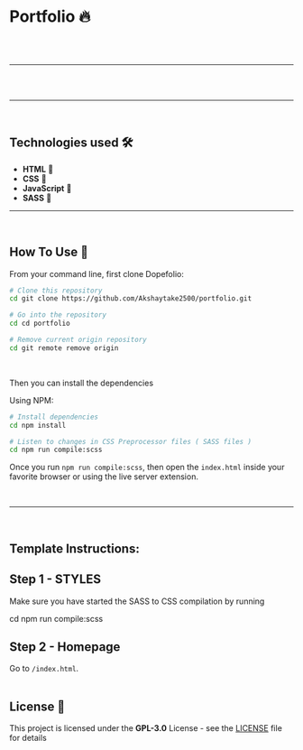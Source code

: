 # Portfolio 🔥

<!-- ## [Demo Link](https://dopefolio.netlify.app) 🔗 -->

<!-- <div align="center">
  <img src="https://i.postimg.cc/CxZXqhWM/ezgif-com-video-to-gif-1.gif" alt="Portfolio Demo" width="100%" />
  <br>
</div> -->

<br/>
<br/>

---

<br/>

<a href="https://linkedin.com/in/akshaytake2500">
</a>

<br/>

---

<br/>

## Technologies used 🛠️

- **HTML** 🚀
- **CSS** 🚀
- **JavaScript** 🚀
- **SASS** 🚀

---

<br/>

## How To Use 🔧

From your command line, first clone Dopefolio:

```bash
# Clone this repository
cd git clone https://github.com/Akshaytake2500/portfolio.git

# Go into the repository
cd cd portfolio

# Remove current origin repository
cd git remote remove origin
```

<br/>

Then you can install the dependencies

Using NPM:

```bash
# Install dependencies
cd npm install

# Listen to changes in CSS Preprocessor files ( SASS files )
cd npm run compile:scss
```

Once you run `npm run compile:scss`, then open the `index.html` inside your favorite browser or using the live server extension.

<br>

---

<br>

## Template Instructions:

## Step 1 - STYLES

Make sure you have started the SASS to CSS compilation by running

cd npm run compile:scss
<br/>

## Step 2 - Homepage

Go to `/index.html`.
<br>
<br>

## License 📄

This project is licensed under the  **GPL-3.0** License - see the [LICENSE](LICENSE) file for details


